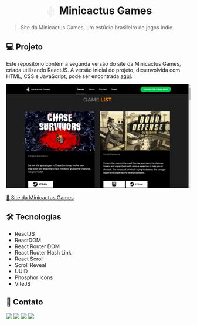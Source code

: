 <h1 align="center" style="text-align: center;">
  <img alt="Logo da Minicactus Games" src="./src/assets/minicactus-games-logo.png" style="vertical-align: middle; width: 32px; height: 32px; background-color: #1e1e1e;">
  Minicactus Games
</h1>

> Site da Minicactus Games, um estúdio brasileiro de jogos indie.

<h2>💻 Projeto</h2>

Este repositório contém a segunda versão do site da Minicactus Games, criada utilizando ReactJS. A versão inicial do projeto, desenvolvida com HTML, CSS e JavaScript, pode ser encontrada [aqui](https://github.com/madalena-rocha/minicactus-games).

![Site da Minicactus Games](./public/minicactus-games.png)

[🔗 Site da Minicactus Games](https://www.minicactusgames.com/)

<h2>🛠️ Tecnologias</h2>

- ReactJS
- ReactDOM
- React Router DOM
- React Router Hash Link
- React Scroll
- Scroll Reveal
- UUID
- Phosphor Icons
- ViteJS

<h2>💜 Contato</h2>

<a href="https://www.linkedin.com/in/madalena-machado-rocha/" target="_blank"><img src="https://img.shields.io/badge/-LinkedIn-%230077B5?style=for-the-badge&logo=linkedin&logoColor=white" target="_blank"></a>
<a href="mailto:rochamada1997m@gmail.com"><img src="https://img.shields.io/badge/-Gmail-%23333?style=for-the-badge&logo=gmail&logoColor=white" target="_blank"></a>
<a href="http://discordapp.com/users/827312692905377802" target="_blank"><img src="https://img.shields.io/badge/Discord-7289DA?style=for-the-badge&logo=discord&logoColor=white" target="_blank"></a> 
<a href="https://www.instagram.com/madalena.machado.rocha/" target="_blank"><img src="https://img.shields.io/badge/-Instagram-%23E4405F?style=for-the-badge&logo=instagram&logoColor=white" target="_blank"></a>
